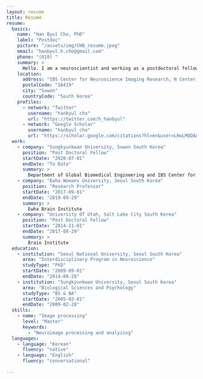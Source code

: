 ```yaml
---
layout: resume
title: Résumé
resume:
  basics:
    name: "Han Byul Cho, PhD"
    label: "Postdoc"
    picture: "/assets/img/CHB_resume.jpeg"
    email: "hanbyul.h.cho@gmail.com"
    phone: "(010) "
    summary: >
      Hello. I am a neuroscientist and working as a postdoctoral fellow at Sungkyunkwan University, and IBS Center for Neuroscience Imaging Research (CNIR) in South Korea. I have studied the structural and functional brain associated mental disorders and head impacts. Currently, I am researching the neurodevelopmental disorders and affective disorders in children and adolescence with my Mentor and colleagues at COMBINE lab in Sungkyunkwan University.
    location:
      address: "IBS Center for Neuroscience Imaging Research, N Center, Sungkyunkwan University, Seobu-ro 2066, Jangan-gu"
      postalCode: "16419"
      city: "Suwon"
      countryCode: "South Korea"
    profiles:
      - network: "Twitter"
        username: "hanbyul cho"
        url: "https://twitter.com/h_hanbyul"
      - network: "Google Scholar"
        username: "hanbyul cho"
        url: "https://scholar.google.com/citations?hl=en&user=LHwLMQQAAAAJ&view_op=list_works"
  work:
    - company: "Sungkyunkwan University, Suwon South Korea"
      position: "Post Doctoral Fellow"
      startDate: "2020-07-01"
      endDate: "To Date"
      summary: >
        Department of Global Biomedical Engineering and IBS Center for Neuroscience Imaging Research
    - company: "Ewha Womans University, Seoul South Korea"
      position: "Research Professor"
      startDate: "2017-09-01"
      endDate: "2019-09-29"
      summary: >
        Ewha Brain Institute 
    - company: "University Of Utah, Salt Lake City South Korea"
      position: "Post Doctoral Fellow"
      startDate: "2014-11-01"
      endDate: "2017-08-29"
      summary: >
        Brain Institute 
  education:
    - institution: "Seoul National University, Seoul South Korea"
      area: "Interdisciplinary Program in Neuroscience"
      studyType: "PhD"
      startDate: "2009-09-01"
      endDate: "2014-08-28"
    - institution: "Sungkyunkwan University, Seoul South Korea"
      area: "Biological Sciences and Psychology"
      studyType: "BS & BA"
      startDate: "2005-03-01"
      endDate: "2009-02-28"
  skills:
    - name: "Image processing"
      level: "Master"
      keywords:
        - "Neuroimage processing and analyzing"
  languages:
    - language: "Korean"
      fluency: "native"
    - language: "English"
      fluency: "conversational"
      
---
```

